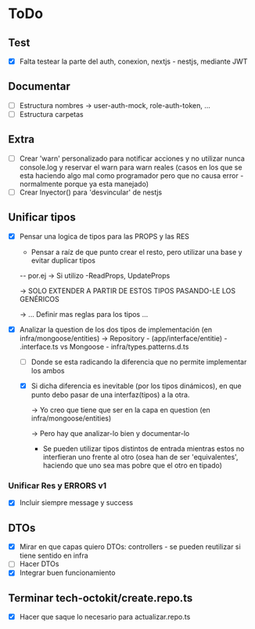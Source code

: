 # ToDo
## Test
- [x] Falta testear la parte del auth, conexion, nextjs - nestjs, mediante JWT
## Documentar
- [ ] Estructura nombres -> user-auth-mock, role-auth-token, ...
- [ ] Estructura carpetas
## Extra
- [ ] Crear 'warn' personalizado para notificar acciones y no utilizar nunca console.log y reservar el warn para warn reales (casos en los que se esta haciendo algo mal como programador pero que no causa error - normalmente porque ya esta manejado)
- [ ] Crear Inyector() para 'desvincular' de nestjs
## Unificar tipos
- [x] Pensar una logica de tipos para las PROPS y las RES
    - Pensar a raíz de que punto crear el resto, pero utilizar una base y evitar duplicar tipos 

    -- por.ej -> Si utilizo -ReadProps, UpdateProps

    -> SOLO EXTENDER A PARTIR DE ESTOS TIPOS PASANDO-LE LOS GENÉRICOS
     
    -> ... Definir mas reglas para los tipos ...
- [x] Analizar la question de los dos tipos de implementación (en infra/mongoose/entities) -> <Entitie>Repository - (app/interface/entitie) - <entite>.interface.ts vs Mongoose<Pattern> - infra/types.patterns.d.ts
    - [ ] Donde se esta radicando la diferencia que no permite implementar los ambos
    - [x] Si dicha diferencia es inevitable (por los tipos dinámicos), en que punto debo pasar de una interfaz(tipos) a la otra.
        
        -> Yo creo que tiene que ser en la capa en question (en infra/mongoose/entities)
        
        -> Pero hay que analizar-lo bien y documentar-lo

        - Se pueden utilizar tipos distintos de entrada mientras estos no interfieran uno frente al otro (osea han de ser 'equivalentes', haciendo que uno sea mas pobre que el otro en tipado)
### Unificar Res y ERRORS v1 
- [x] Incluir siempre message y success
## DTOs
- [x] Mirar en que capas quiero DTOs: controllers - se pueden reutilizar si tiene sentido en infra
- [ ] Hacer DTOs
- [x] Integrar buen funcionamiento
## Terminar tech-octokit/create.repo.ts
- [x] Hacer que saque lo necesario para actualizar.repo.ts


